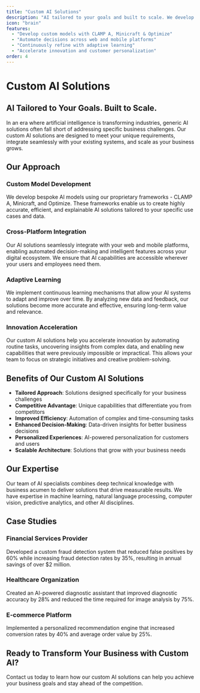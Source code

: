 ```yaml
---
title: "Custom AI Solutions"
description: "AI tailored to your goals and built to scale. We develop custom models with CLAMP A, Minicraft & Optimize, automate decisions across web and mobile platforms, continuously refine with adaptive learning, and accelerate innovation and customer personalization."
icon: "brain"
features:
  - "Develop custom models with CLAMP A, Minicraft & Optimize"
  - "Automate decisions across web and mobile platforms"
  - "Continuously refine with adaptive learning"
  - "Accelerate innovation and customer personalization"
order: 4
---
```


# Custom AI Solutions

## AI Tailored to Your Goals. Built to Scale.

In an era where artificial intelligence is transforming industries, generic AI solutions often fall short of addressing specific business challenges. Our custom AI solutions are designed to meet your unique requirements, integrate seamlessly with your existing systems, and scale as your business grows.

## Our Approach

### Custom Model Development

We develop bespoke AI models using our proprietary frameworks - CLAMP A, Minicraft, and Optimize. These frameworks enable us to create highly accurate, efficient, and explainable AI solutions tailored to your specific use cases and data.

### Cross-Platform Integration

Our AI solutions seamlessly integrate with your web and mobile platforms, enabling automated decision-making and intelligent features across your digital ecosystem. We ensure that AI capabilities are accessible wherever your users and employees need them.

### Adaptive Learning

We implement continuous learning mechanisms that allow your AI systems to adapt and improve over time. By analyzing new data and feedback, our solutions become more accurate and effective, ensuring long-term value and relevance.

### Innovation Acceleration

Our custom AI solutions help you accelerate innovation by automating routine tasks, uncovering insights from complex data, and enabling new capabilities that were previously impossible or impractical. This allows your team to focus on strategic initiatives and creative problem-solving.

## Benefits of Our Custom AI Solutions

- **Tailored Approach**: Solutions designed specifically for your business challenges
- **Competitive Advantage**: Unique capabilities that differentiate you from competitors
- **Improved Efficiency**: Automation of complex and time-consuming tasks
- **Enhanced Decision-Making**: Data-driven insights for better business decisions
- **Personalized Experiences**: AI-powered personalization for customers and users
- **Scalable Architecture**: Solutions that grow with your business needs

## Our Expertise

Our team of AI specialists combines deep technical knowledge with business acumen to deliver solutions that drive measurable results. We have expertise in machine learning, natural language processing, computer vision, predictive analytics, and other AI disciplines.

## Case Studies

### Financial Services Provider

Developed a custom fraud detection system that reduced false positives by 60% while increasing fraud detection rates by 35%, resulting in annual savings of over $2 million.

### Healthcare Organization

Created an AI-powered diagnostic assistant that improved diagnostic accuracy by 28% and reduced the time required for image analysis by 75%.

### E-commerce Platform

Implemented a personalized recommendation engine that increased conversion rates by 40% and average order value by 25%.

## Ready to Transform Your Business with Custom AI?

Contact us today to learn how our custom AI solutions can help you achieve your business goals and stay ahead of the competition.
